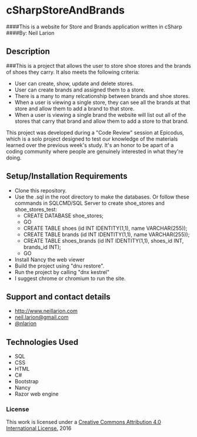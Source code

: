 # cSharpStoreAndBrands

####This is a website for Store and Brands application written in cSharp
####By: Neil Larion

## Description

###This is a project that allows the user to store shoe stores and the brands of shoes they carry. It also meets the following criteria:
* User can create, show, update and delete stores.
* User can create brands and assigned them to a store.
* There is a many to many relcationship between brands and shoe stores.
* When a user is viewing a single store, they can see all the brands at that store and allow them to add a brand to that store.
* When a user is viewing a single brand the website will list out all of the stores that carry that brand and allow them to add a store to that brand. 

This project was developed during a "Code Review" session at Epicodus, which is a solo project designed to test our knowledge of the materials learned over the previous week's study. It's an honor to be apart of a coding community where people are genuinely interested in what they're doing.

## Setup/Installation Requirements
- Clone this repository.
- Use the .sql in the root directory to make the databases. Or follow these commands in SQLCMD/SQL Server to create shoe_stores and shoe_stores_test:
  * CREATE DATABASE shoe_stores;
  - GO
  - CREATE TABLE shoes (id INT IDENTITY(1,1), name VARCHAR(255));
  - CREATE TABLE brands (id INT IDENTITY(1,1), name VARCHAR(255));
  - CREATE TABLE shoes_brands (id INT IDENTITY(1,1), shoes_id INT, brands_id INT);
  - GO
- Install Nancy the web viewer
- Build the project using "dnu restore".
- Run the project by calling "dnx kestrel"
- I suggest chrome or chromium to run the site.

## Support and contact details
* http://www.neillarion.com
* neil.larion@gmail.com
* [@nlarion](https://twitter.com/nlarion)

## Technologies Used
* SQL
* CSS
* HTML
* C#
* Bootstrap
* Nancy
* Razor web engine

### License

This work is licensed under a [Creative Commons Attribution 4.0 International License.](http://creativecommons.org/licenses/by/4.0/) 2016
